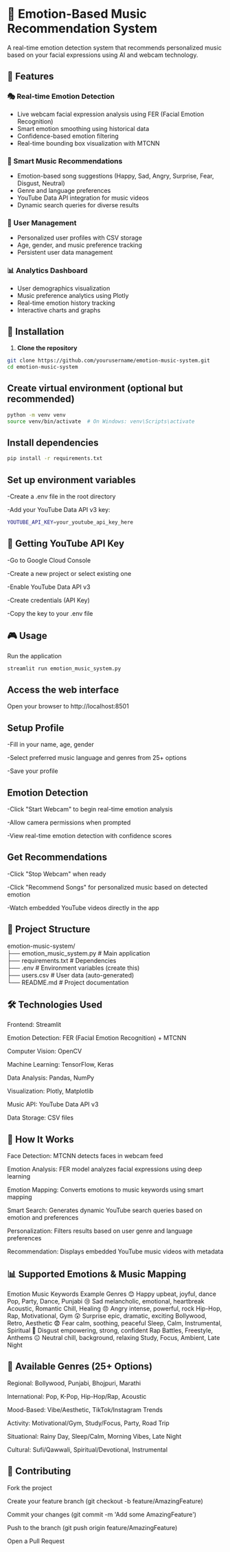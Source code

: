 # 🎵 Emotion-Based Music Recommendation System

A real-time emotion detection system that recommends personalized music based on your facial expressions using AI and webcam technology.

## 🌟 Features

### 🎭 Real-time Emotion Detection
- Live webcam facial expression analysis using FER (Facial Emotion Recognition)
- Smart emotion smoothing using historical data
- Confidence-based emotion filtering
- Real-time bounding box visualization with MTCNN

### 🎵 Smart Music Recommendations
- Emotion-based song suggestions (Happy, Sad, Angry, Surprise, Fear, Disgust, Neutral)
- Genre and language preferences
- YouTube Data API integration for music videos
- Dynamic search queries for diverse results

### 👤 User Management
- Personalized user profiles with CSV storage
- Age, gender, and music preference tracking
- Persistent user data management

### 📊 Analytics Dashboard
- User demographics visualization
- Music preference analytics using Plotly
- Real-time emotion history tracking
- Interactive charts and graphs

## 🚀 Installation

1. **Clone the repository**
```bash
git clone https://github.com/yourusername/emotion-music-system.git
cd emotion-music-system
```
## Create virtual environment (optional but recommended)

```bash
python -m venv venv
source venv/bin/activate  # On Windows: venv\Scripts\activate
```

## Install dependencies

```bash
pip install -r requirements.txt
```

## Set up environment variables

-Create a .env file in the root directory

-Add your YouTube Data API v3 key:

```bash
YOUTUBE_API_KEY=your_youtube_api_key_here
```

## 🔑 Getting YouTube API Key
-Go to Google Cloud Console

-Create a new project or select existing one

-Enable YouTube Data API v3

-Create credentials (API Key)

-Copy the key to your .env file

## 🎮 Usage

Run the application

```bash
streamlit run emotion_music_system.py
```

## Access the web interface

Open your browser to http://localhost:8501

## Setup Profile

-Fill in your name, age, gender

-Select preferred music language and genres from 25+ options

-Save your profile

## Emotion Detection

-Click "Start Webcam" to begin real-time emotion analysis

-Allow camera permissions when prompted

-View real-time emotion detection with confidence scores

## Get Recommendations

-Click "Stop Webcam" when ready

-Click "Recommend Songs" for personalized music based on detected emotion

-Watch embedded YouTube videos directly in the app

## 📁 Project Structure

emotion-music-system/<br>
├── emotion_music_system.py  # Main application<br>
├── requirements.txt         # Dependencies<br>
├── .env                    # Environment variables (create this)<br>
├── users.csv               # User data (auto-generated)<br>
└── README.md              # Project documentation<br>
## 🛠️ Technologies Used

Frontend: Streamlit

Emotion Detection: FER (Facial Emotion Recognition) + MTCNN

Computer Vision: OpenCV

Machine Learning: TensorFlow, Keras

Data Analysis: Pandas, NumPy

Visualization: Plotly, Matplotlib

Music API: YouTube Data API v3

Data Storage: CSV files

## 🎯 How It Works

Face Detection: MTCNN detects faces in webcam feed

Emotion Analysis: FER model analyzes facial expressions using deep learning

Emotion Mapping: Converts emotions to music keywords using smart mapping

Smart Search: Generates dynamic YouTube search queries based on emotion and preferences

Personalization: Filters results based on user genre and language preferences

Recommendation: Displays embedded YouTube music videos with metadata

## 📊 Supported Emotions & Music Mapping

Emotion	Music Keywords	Example Genres
😊 Happy	upbeat, joyful, dance	Pop, Party, Dance, Punjabi
😢 Sad	melancholic, emotional, heartbreak	Acoustic, Romantic Chill, Healing
😠 Angry	intense, powerful, rock	Hip-Hop, Rap, Motivational, Gym
😲 Surprise	epic, dramatic, exciting	Bollywood, Retro, Aesthetic
😨 Fear	calm, soothing, peaceful	Sleep, Calm, Instrumental, Spiritual
🤢 Disgust	empowering, strong, confident	Rap Battles, Freestyle, Anthems
😐 Neutral	chill, background, relaxing	Study, Focus, Ambient, Late Night

## 🎵 Available Genres (25+ Options)
Regional: Bollywood, Punjabi, Bhojpuri, Marathi

International: Pop, K-Pop, Hip-Hop/Rap, Acoustic

Mood-Based: Vibe/Aesthetic, TikTok/Instagram Trends

Activity: Motivational/Gym, Study/Focus, Party, Road Trip

Situational: Rainy Day, Sleep/Calm, Morning Vibes, Late Night

Cultural: Sufi/Qawwali, Spiritual/Devotional, Instrumental

## 🤝 Contributing
Fork the project

Create your feature branch (git checkout -b feature/AmazingFeature)

Commit your changes (git commit -m 'Add some AmazingFeature')

Push to the branch (git push origin feature/AmazingFeature)

Open a Pull Request
